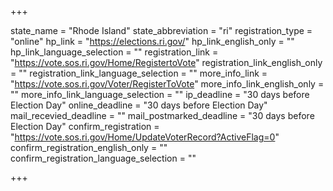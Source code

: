 +++

state_name = "Rhode Island"
state_abbreviation = "ri"
registration_type = "online"
hp_link = "https://elections.ri.gov/"
hp_link_english_only = ""
hp_link_language_selection = ""
registration_link = "https://vote.sos.ri.gov/Home/RegistertoVote"
registration_link_english_only = ""
registration_link_language_selection = ""
more_info_link = "https://vote.sos.ri.gov/Voter/RegisterToVote"
more_info_link_english_only = ""
more_info_link_language_selection = ""
ip_deadline = "30 days before Election Day"
online_deadline = "30 days before Election Day"
mail_recevied_deadline = ""
mail_postmarked_deadline = "30 days before Election Day"
confirm_registration = "https://vote.sos.ri.gov/Home/UpdateVoterRecord?ActiveFlag=0"
confirm_registration_english_only = ""
confirm_registration_language_selection = ""

+++